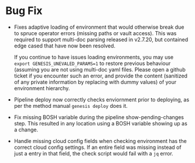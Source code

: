 # Bug Fix

- Fixes adaptive loading of environment that would otherwise break due to
  spruce operator errors (missing paths or vault access).  This was required
  to support multi-doc parsing released in v2.7.20, but contained edge cased
  that have now been resolved.

  If you continue to have issues loading environments, you may use `export
  GENESIS_UNEVALED_PARAMS=1` to restore previous behaviour (assuming you are
  not using multi-doc yaml files.  Please open a github ticket if you
  encounter such an error, and provide the content (sanitized of any private
  information by replacing with dummy values) of your environment hierarchy.

- Pipeline deploy now correctly checks enviornment prior to deploying, as per
  the method manual `genesis deploy` does it.

- Fix missing BOSH variable during the pipeline show-pending-changes step.
  This resulted in any location using a BOSH variable showing up as a change.

- Handle missing cloud config fields when checking environment has the correct
  cloud config settings.  If an entire field was missing instead of just a
  entry in that field, the check script would fail with a `jq` error.
